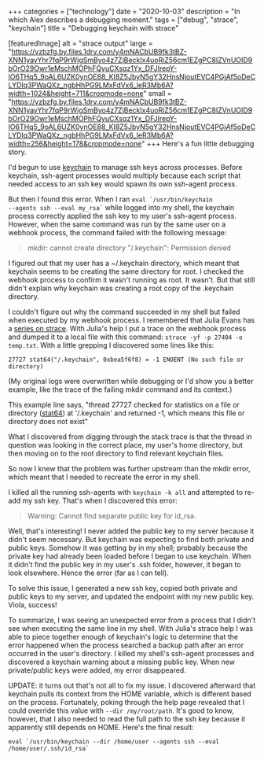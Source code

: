 +++
categories = ["technology"]
date = "2020-10-03"
description = "In which Alex describes a debugging moment."
tags = ["debug", "strace", "keychain"]
title = "Debugging keychain with strace"

[featuredImage]
  alt = "strace output"
  large = "https://vzbzfg.by.files.1drv.com/y4mNACbUB9fk3tBZ-XNN1yayYhr7fqP9rWjgSmByo4z7ZjBeckIx4uoRiZ56cm1EZgPC8IZVnUOID9bOrO29Owr1eMschMOPhFQyuCXsqz1Yx_DFJIrepY-IO6THq5_9oAL6UZK0ynOE88_KI8Z5JbyN5gY32HnsNjoutEVC4PGjAf5oDeCLYDIq3PWaQXz_ngbHhPG9LMxFdVx6_leR3Mb6A?width=1024&height=711&cropmode=none"
  small = "https://vzbzfg.by.files.1drv.com/y4mNACbUB9fk3tBZ-XNN1yayYhr7fqP9rWjgSmByo4z7ZjBeckIx4uoRiZ56cm1EZgPC8IZVnUOID9bOrO29Owr1eMschMOPhFQyuCXsqz1Yx_DFJIrepY-IO6THq5_9oAL6UZK0ynOE88_KI8Z5JbyN5gY32HnsNjoutEVC4PGjAf5oDeCLYDIq3PWaQXz_ngbHhPG9LMxFdVx6_leR3Mb6A?width=256&height=178&cropmode=none"
+++
Here's a fun little debugging story.

I'd begun to use [keychain](https://www.funtoo.org/Keychain) to manage ssh keys across processes. Before keychain, ssh-agent processes would multiply because each script that needed access to an ssh key would spawn its own ssh-agent process.

But then I found this error. When I ran <code>eval \`/usr/bin/keychain --agents ssh --eval my_rsa\`</code>  while logged into my shell, the keychain process correctly applied the ssh key to my user's ssh-agent process. However, when the same command was run by the same user on a webhook process, the command failed with the following message:

> mkdir: cannot create directory "/.keychain": Permission denied

I figured out that my user has a ~/.keychain directory, which meant that keychain seems to be creating the same directory for root. I checked the webhook process to confirm it wasn't running as root. It wasn't. But that still didn't explain why keychain was creating a root copy of the .keychain directory.

I couldn't figure out why the command succeeded in my shell but failed when executed by my webhook process. I remembered that Julia Evans has a [series on strace](https://jvns.ca/categories/strace/). With Julia's help I put a trace on the webhook process and dumped it to a local file with this command: `strace -yf -p 27404 -o temp.txt`. With a little grepping I discovered some lines like this:

```
27727 stat64("/.keychain", 0xbea5f6f8) = -1 ENOENT (No such file or directory)
```

(My original logs were overwritten while debugging or I'd show you a better example, like the trace of the failing mkdir command and its context.)

This example line says, "thread 27727 checked for statistics on a file or directory ([stat64](https://linux.die.net/man/2/stat64)) at '/.keychain' and returned -1, which means this file or directory does not exist"

What I discovered from digging through the stack trace is that the thread in question was looking in the correct place, my user's home directory, but then moving on to the root directory to find relevant keychain files.

So now I knew that the problem was further upstream than the mkdir error, which meant that I needed to recreate the error in my shell.

I killed all the running ssh-agents with `keychain -k all` and attempted to re-add my ssh key. That's when I discovered this error:

> Warning: Cannot find separate public key for id_rsa.

Well, that's interesting! I never added the public key to my server because it didn't seem necessary. But keychain was expecting to find both private and public keys. Somehow it was getting by in my shell; probably because the private key had already been loaded before I began to use keychain. When it didn't find the public key in my user's .ssh folder, however, it began to look elsewhere. Hence the error (far as I can tell).

To solve this issue, I generated a new ssh key, copied both private and public keys to my server, and updated the endpoint with my new public key. Viola, success!

To summarize, I was seeing an unexpected error from a process that I didn't see when executing the same line in my shell. With Julia's strace help I was able to piece together enough of keychain's logic to determine that the error happened when the process searched a backup path after an error occurred in the user's directory. I killed my shell's ssh-agent processes and discovered a keychain warning about a missing public key. When new private/public keys were added, my error disappeared.

UPDATE: it turns out that's not all to fix my issue. I discovered afterward that keychain pulls its context from the HOME variable, which is different based on the process. Fortunately, poking through the help page revealed that I could override this value with `--dir /my/root/path`. It's good to know, however, that I also needed to read the full path to the ssh key because it apparently still depends on HOME. Here's the final result:

```
eval `/usr/bin/keychain --dir /home/user --agents ssh --eval /home/user/.ssh/id_rsa`
```
